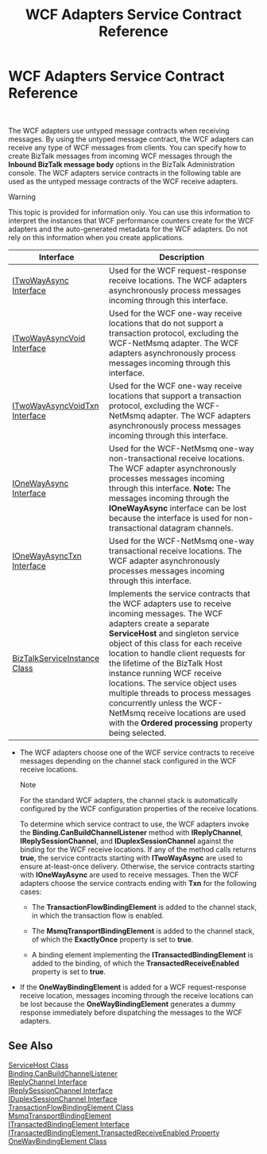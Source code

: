 ﻿---
title: WCF Adapters Service Contract Reference
TOCTitle: WCF Adapters Service Contract Reference
ms:assetid: 079068f6-0448-4315-8f35-0ae1ae15a3eb
ms:mtpsurl: https://msdn.microsoft.com/library/Bb743283(v=BTS.80)
ms:contentKeyID: 51526043
ms.date: 08/30/2017
mtps_version: v=BTS.80
---

# WCF Adapters Service Contract Reference

 

The WCF adapters use untyped message contracts when receiving messages. By using the untyped message contract, the WCF adapters can receive any type of WCF messages from clients. You can specify how to create BizTalk messages from incoming WCF messages through the **Inbound BizTalk message body** options in the BizTalk Administration console. The WCF adapters service contracts in the following table are used as the untyped message contracts of the WCF receive adapters.


> [!WARNING]
> <P>This topic is provided for information only. You can use this information to interpret the instances that WCF performance counters create for the WCF adapters and the auto-generated metadata for the WCF adapters. Do not rely on this information when you create applications.</P>



<table>
<thead>
<tr class="header">
<th>Interface</th>
<th>Description</th>
</tr>
</thead>
<tbody>
<tr class="odd">
<td><a href="itwowayasync-interface.md">ITwoWayAsync Interface</a></td>
<td>Used for the WCF request-response receive locations. The WCF adapters asynchronously process messages incoming through this interface.</td>
</tr>
<tr class="even">
<td><a href="itwowayasyncvoid-interface.md">ITwoWayAsyncVoid Interface</a></td>
<td>Used for the WCF one-way receive locations that do not support a transaction protocol, excluding the WCF-NetMsmq adapter. The WCF adapters asynchronously process messages incoming through this interface.</td>
</tr>
<tr class="odd">
<td><a href="itwowayasyncvoidtxn-interface.md">ITwoWayAsyncVoidTxn Interface</a></td>
<td>Used for the WCF one-way receive locations that support a transaction protocol, excluding the WCF-NetMsmq adapter. The WCF adapters asynchronously process messages incoming through this interface.</td>
</tr>
<tr class="even">
<td><a href="ionewayasync-interface.md">IOneWayAsync Interface</a></td>
<td>Used for the WCF-NetMsmq one-way non-transactional receive locations. The WCF adapter asynchronously processes messages incoming through this interface. <strong>Note:</strong> The messages incoming through the <strong>IOneWayAsync</strong> interface can be lost because the interface is used for non-transactional datagram channels.</td>
</tr>
<tr class="odd">
<td><a href="ionewayasynctxn-interface.md">IOneWayAsyncTxn Interface</a></td>
<td>Used for the WCF-NetMsmq one-way transactional receive locations. The WCF adapter asynchronously processes messages incoming through this interface.</td>
</tr>
<tr class="even">
<td><a href="biztalkserviceinstance-class.md">BizTalkServiceInstance Class</a></td>
<td>Implements the service contracts that the WCF adapters use to receive incoming messages. The WCF adapters create a separate <strong>ServiceHost</strong> and singleton service object of this class for each receive location to handle client requests for the lifetime of the BizTalk Host instance running WCF receive locations. The service object uses multiple threads to process messages concurrently unless the WCF-NetMsmq receive locations are used with the <strong>Ordered processing</strong> property being selected.</td>
</tr>
</tbody>
</table>


  - The WCF adapters choose one of the WCF service contracts to receive messages depending on the channel stack configured in the WCF receive locations.
    

    > [!NOTE]
    > <P>For the standard WCF adapters, the channel stack is automatically configured by the WCF configuration properties of the receive locations.</P>

    
    To determine which service contract to use, the WCF adapters invoke the **Binding.CanBuildChannelListener** method with **IReplyChannel**, **IReplySessionChannel**, and **IDuplexSessionChannel** against the binding for the WCF receive locations. If any of the method calls returns **true**, the service contracts starting with **ITwoWayAsync** are used to ensure at-least-once delivery. Otherwise, the service contracts starting with **IOneWayAsync** are used to receive messages. Then the WCF adapters choose the service contracts ending with **Txn** for the following cases:
    
      - The **TransactionFlowBindingElement** is added to the channel stack, in which the transaction flow is enabled.
    
      - The **MsmqTransportBindingElement** is added to the channel stack, of which the **ExactlyOnce** property is set to **true**.
    
      - A binding element implementing the **ITransactedBindingElement** is added to the binding, of which the **TransactedReceiveEnabled** property is set to **true**.

  - If the **OneWayBindingElement** is added for a WCF request-response receive location, messages incoming through the receive locations can be lost because the **OneWayBindingElement** generates a dummy response immediately before dispatching the messages to the WCF adapters.

## See Also

[ServiceHost Class](http://go.microsoft.com/fwlink/?linkid=88630)  
[Binding.CanBuildChannelListener](http://go.microsoft.com/fwlink/?linkid=88633)  
[IReplyChannel Interface](http://go.microsoft.com/fwlink/?linkid=88636)  
[IReplySessionChannel Interface](http://go.microsoft.com/fwlink/?linkid=88638)  
[IDuplexSessionChannel Interface](http://go.microsoft.com/fwlink/?linkid=88639)  
[TransactionFlowBindingElement Class](http://go.microsoft.com/fwlink/?linkid=88641)  
[MsmqTransportBindingElement](http://go.microsoft.com/fwlink/?linkid=88642)  
[ITransactedBindingElement Interface](http://go.microsoft.com/fwlink/?linkid=88643)  
[ITransactedBindingElement.TransactedReceiveEnabled Property](http://go.microsoft.com/fwlink/?linkid=88645)  
[OneWayBindingElement Class](http://go.microsoft.com/fwlink/?linkid=88644)


